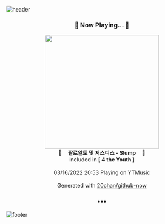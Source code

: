 ![header](https://capsule-render.vercel.app/api?type=wave&height=170&section=header&text=Hi.%20I'm%20SHIFT&fontColor=090707&fontAlignX=45&fontAlignY=65&fontSize=100)

<h3 align="center">🎵 Now Playing... 🎵</h3>
<p align="center">
  <a href="https://music.youtube.com/watch?v=_HIKeN5mcuQ">
    <img width="300" src="https://lh3.googleusercontent.com/nJZCC93IcPPyTDcPyzrBXdk6Q-tts_iO2HfTJ1c0KIg6yW4ZHj__dy-ir3YTfguCdR_Qa5_iZhUHjfhTSw">
  </a>
  <br>
  🎵&nbsp&nbsp&nbsp <b>팔로알토 및 저스디스 - Slump</b> &nbsp&nbsp&nbsp🎵
  <br>
  included in <b>[ 4 the Youth ]</b>
  
  <br />
  <br />
  03/16/2022 20:53 Playing on YTMusic
  <br />
  <br />
  Generated with <a href="https://github.com/20chan/github-now">20chan/github-now</a>
</p>

<h3 align="center">•••</h3>

![footer](https://capsule-render.vercel.app/api?type=wave&height=150&section=footer)
